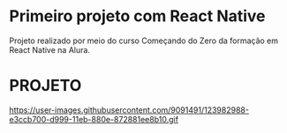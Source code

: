 # Primeiro projeto com React Native
Projeto realizado por meio do curso Começando do Zero da formação em React Native na Alura.

# PROJETO 

https://user-images.githubusercontent.com/9091491/123982988-e3ccb700-d999-11eb-880e-872881ee8b10.gif
